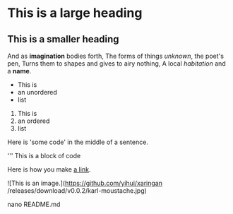 # This is a large heading

## This is a smaller heading

And as **imagination** bodies forth,
The forms of things *unknown*, the poet's pen,
Turns them to shapes and gives to airy nothing,
A local *habitation* and a **name**.

- This is 
- an unordered
- list

1. This is
2. an ordered
3. list

Here is 'some code' in the middle of a sentence.

'''
This is
a block
of code

Here is how you make [a link](https://www.wikipedia.org/).

![This is an image.](https://github.com/yihui/xaringan
    /releases/download/v0.0.2/karl-moustache.jpg)

nano README.md

